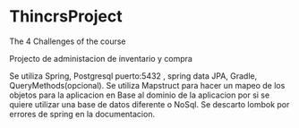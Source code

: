 # ThincrsProject
The 4 Challenges of the course 

Projecto de administacion de inventario y compra

Se utiliza Spring, Postgresql puerto:5432 , spring data JPA, Gradle, QueryMethods(opcional).
Se utiliza Mapstruct para hacer un mapeo de los objetos para la aplicacion en Base al dominio de la aplicacion por si se quiere utilizar una base de datos diferente o NoSql.
Se descarto lombok por errores de spring en la documentacion.
